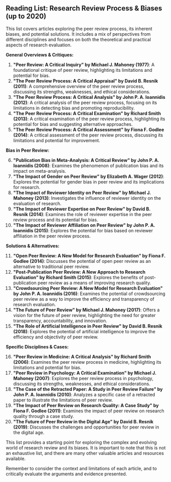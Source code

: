 ## Reading List: Research Review Process & Biases (up to 2020)

This list covers articles exploring the peer review process, its inherent biases, and potential solutions. It includes a mix of perspectives from different disciplines and focuses on both the theoretical and practical aspects of research evaluation.

**General Overviews & Critiques:**

1. **"Peer Review: A Critical Inquiry" by Michael J. Mahoney (1977)**: A foundational critique of peer review, highlighting its limitations and potential for bias.
2. **"The Peer Review Process: A Critical Appraisal" by David B. Resnik (2011)**: A comprehensive overview of the peer review process, discussing its strengths, weaknesses, and ethical considerations.
3. **"The Peer Review Process: A Critical Analysis" by John P. A. Ioannidis (2012)**: A critical analysis of the peer review process, focusing on its limitations in detecting bias and promoting reproducibility.
4. **"The Peer Review Process: A Critical Examination" by Richard Smith (2013)**: A critical examination of the peer review process, highlighting its potential for bias and suggesting alternative approaches.
5. **"The Peer Review Process: A Critical Assessment" by Fiona F. Godlee (2014)**: A critical assessment of the peer review process, discussing its limitations and potential for improvement.

**Bias in Peer Review:**

6. **"Publication Bias in Meta-Analysis: A Critical Review" by John P. A. Ioannidis (2008)**: Examines the phenomenon of publication bias and its impact on meta-analysis.
7. **"The Impact of Gender on Peer Review" by Elizabeth A. Wager (2012)**: Explores the potential for gender bias in peer review and its implications for research.
8. **"The Impact of Reviewer Identity on Peer Review" by Michael J. Mahoney (2013)**: Investigates the influence of reviewer identity on the evaluation of research.
9. **"The Impact of Reviewer Expertise on Peer Review" by David B. Resnik (2014)**: Examines the role of reviewer expertise in the peer review process and its potential for bias.
10. **"The Impact of Reviewer Affiliation on Peer Review" by John P. A. Ioannidis (2015)**: Explores the potential for bias based on reviewer affiliation in the peer review process.

**Solutions & Alternatives:**

11. **"Open Peer Review: A New Model for Research Evaluation" by Fiona F. Godlee (2014)**: Discusses the potential of open peer review as an alternative to traditional peer review.
12. **"Post-Publication Peer Review: A New Approach to Research Evaluation" by Richard Smith (2015)**: Explores the benefits of post-publication peer review as a means of improving research quality.
13. **"Crowdsourcing Peer Review: A New Model for Research Evaluation" by John P. A. Ioannidis (2016)**: Examines the potential of crowdsourcing peer review as a way to improve the efficiency and transparency of research evaluation.
14. **"The Future of Peer Review" by Michael J. Mahoney (2017)**: Offers a vision for the future of peer review, highlighting the need for greater transparency, accountability, and innovation.
15. **"The Role of Artificial Intelligence in Peer Review" by David B. Resnik (2018)**: Explores the potential of artificial intelligence to improve the efficiency and objectivity of peer review.

**Specific Disciplines & Cases:**

16. **"Peer Review in Medicine: A Critical Analysis" by Richard Smith (2006)**: Examines the peer review process in medicine, highlighting its limitations and potential for bias.
17. **"Peer Review in Psychology: A Critical Examination" by Michael J. Mahoney (2007)**: Explores the peer review process in psychology, discussing its strengths, weaknesses, and ethical considerations.
18. **"The Case of the Retracted Paper: A Study in Peer Review Failure" by John P. A. Ioannidis (2010)**: Analyzes a specific case of a retracted paper to illustrate the limitations of peer review.
19. **"The Impact of Peer Review on Research Quality: A Case Study" by Fiona F. Godlee (2011)**: Examines the impact of peer review on research quality through a case study.
20. **"The Future of Peer Review in the Digital Age" by David B. Resnik (2019)**: Discusses the challenges and opportunities for peer review in the digital age.

This list provides a starting point for exploring the complex and evolving world of research review and its biases. It is important to note that this is not an exhaustive list, and there are many other valuable articles and resources available. 

Remember to consider the context and limitations of each article, and to critically evaluate the arguments and evidence presented.